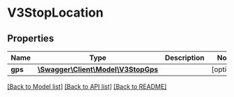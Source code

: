 # V3StopLocation

## Properties
Name | Type | Description | Notes
------------ | ------------- | ------------- | -------------
**gps** | [**\Swagger\Client\Model\V3StopGps**](V3StopGps.md) |  | [optional] 

[[Back to Model list]](../../README.md#documentation-for-models) [[Back to API list]](../../README.md#documentation-for-api-endpoints) [[Back to README]](../../README.md)


